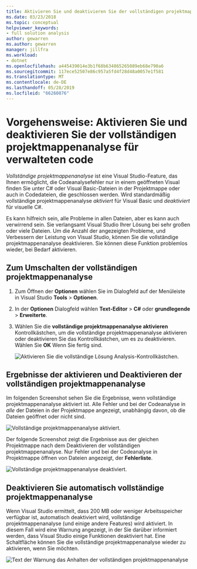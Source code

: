 ```yaml
---
title: Aktivieren Sie und deaktivieren Sie der vollständigen projektmappenanalyse für verwalteten code
ms.date: 03/23/2018
ms.topic: conceptual
helpviewer_keywords:
- full solution analysis
author: gewarren
ms.author: gewarren
manager: jillfra
ms.workload:
- dotnet
ms.openlocfilehash: a445439014e3b1f68b634865265089eb68e790a6
ms.sourcegitcommit: 117ece52507e86c957a5fd4f28d48a0057e1f581
ms.translationtype: MT
ms.contentlocale: de-DE
ms.lasthandoff: 05/28/2019
ms.locfileid: "66260876"
---
```

# <a name="how-to-enable-and-disable-full-solution-analysis-for-managed-code"></a>Vorgehensweise: Aktivieren Sie und deaktivieren Sie der vollständigen projektmappenanalyse für verwalteten code

*Vollständige projektmappenanalyse* ist eine Visual Studio-Feature, das Ihnen ermöglicht, die Codeanalysefehler nur in einem geöffneten Visual finden Sie unter C# oder Visual Basic-Dateien in der Projektmappe oder auch in Codedateien, die geschlossen werden. Wird standardmäßig vollständige projektmappenanalyse *aktiviert* für Visual Basic und *deaktiviert* für visuelle C#.

Es kann hilfreich sein, alle Probleme in allen Dateien, aber es kann auch verwirrend sein. Sie verlangsamt Visual Studio Ihrer Lösung bei sehr großen oder viele Dateien. Um die Anzahl der angezeigten Probleme, und Verbessern der Leistung von Visual Studio, können Sie die vollständige projektmappenanalyse deaktivieren. Sie können diese Funktion problemlos wieder, bei Bedarf aktivieren.

## <a name="to-toggle-full-solution-analysis"></a>Zum Umschalten der vollständigen projektmappenanalyse

1. Zum Öffnen der **Optionen** wählen Sie im Dialogfeld auf der Menüleiste in Visual Studio **Tools** > **Optionen**.

1. In der **Optionen** Dialogfeld wählen **Text-Editor**  >  **C#** oder **grundlegende**  >  **Erweiterte**.

1. Wählen Sie die **vollständige projektmappenanalyse aktivieren** Kontrollkästchen, um die vollständige projektmappenanalyse aktivieren oder deaktivieren Sie das Kontrollkästchen, um es zu deaktivieren. Wählen Sie **OK** Wenn Sie fertig sind.

    ![Aktivieren Sie die vollständige Lösung Analysis-Kontrollkästchen.](../code-quality/media/options-enable-full-solution-analysis.png)

## <a name="results-of-enabling-and-disabling-full-solution-analysis"></a>Ergebnisse der aktivieren und Deaktivieren der vollständigen projektmappenanalyse

Im folgenden Screenshot sehen Sie die Ergebnisse, wenn vollständige projektmappenanalyse aktiviert ist. Alle Fehler und bei der Codeanalyse in *alle* der Dateien in der Projektmappe angezeigt, unabhängig davon, ob die Dateien geöffnet oder nicht sind.

![Vollständige projektmappenanalyse aktiviert.](../code-quality/media/fsa_enabled.png)

Der folgende Screenshot zeigt die Ergebnisse aus der gleichen Projektmappe nach dem Deaktivieren der vollständigen projektmappenanalyse. Nur Fehler und bei der Codeanalyse in Projektmappe öffnen von Dateien angezeigt, der **Fehlerliste**.

![Vollständige projektmappenanalyse deaktiviert.](../code-quality/media/fsa_disabled.png)

## <a name="automatically-disable-full-solution-analysis"></a>Deaktivieren Sie automatisch vollständige projektmappenanalyse

Wenn Visual Studio ermittelt, dass 200 MB oder weniger Arbeitsspeicher verfügbar ist, automatisch deaktiviert wird, vollständige projektmappenanalyse (und einige andere Features) wird aktiviert. In diesem Fall wird eine Warnung angezeigt, in der Sie darüber informiert werden, dass Visual Studio einige Funktionen deaktiviert hat. Eine Schaltfläche können Sie die vollständige projektmappenanalyse wieder zu aktivieren, wenn Sie möchten.

![Text der Warnung das Anhalten der vollständigen projektmappenanalyse](../code-quality/media/fsa_alert.png)
